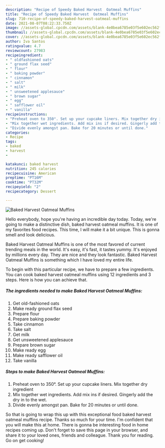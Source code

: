 ```yaml
---
description: "Recipe of Speedy Baked Harvest  Oatmeal Muffins"
title: "Recipe of Speedy Baked Harvest  Oatmeal Muffins"
slug: 710-recipe-of-speedy-baked-harvest-oatmeal-muffins
date: 2021-08-07T08:22:33.750Z
image: //assets-global.cpcdn.com/assets/blank-4e0bea6785e03f5e602ec562f230caae08da540cada707380b4fe1bbebba43da.png
thumbnail: //assets-global.cpcdn.com/assets/blank-4e0bea6785e03f5e602ec562f230caae08da540cada707380b4fe1bbebba43da.png
cover: //assets-global.cpcdn.com/assets/blank-4e0bea6785e03f5e602ec562f230caae08da540cada707380b4fe1bbebba43da.png
author: Iva Santos
ratingvalue: 4.7
reviewcount: 27983
recipeingredient:
- " oldfashioned oats"
- " ground flax seed"
- " flour"
- " baking powder"
- " cinnamon"
- " salt"
- " milk"
- " unsweetened applesauce"
- " brown sugar"
- " egg"
- " safflower oil"
- " vanilla"
recipeinstructions:
- "Preheat oven to 350°. Set up your cupcake liners. Mix together dry ingredient"
- "Mix together wet ingredients. Add mix ins if desired. Gingerly add the dry in to the wet."
- "Divide evenly amongst pan. Bake for 20 minutes or until done."
categories:
- Recipe
tags:
- baked
- harvest
- 

katakunci: baked harvest  
nutrition: 245 calories
recipecuisine: American
preptime: "PT16M"
cooktime: "PT32M"
recipeyield: "2"
recipecategory: Dessert

---
```



![Baked Harvest  Oatmeal Muffins](//assets-global.cpcdn.com/assets/blank-4e0bea6785e03f5e602ec562f230caae08da540cada707380b4fe1bbebba43da.png)

Hello everybody, hope you're having an incredible day today. Today, we're going to make a distinctive dish, baked harvest  oatmeal muffins. It is one of my favorites food recipes. This time, I will make it a bit unique. This is gonna smell and look delicious.

Baked Harvest  Oatmeal Muffins is one of the most favored of current trending meals in the world. It's easy, it's fast, it tastes yummy. It's enjoyed by millions every day. They are nice and they look fantastic. Baked Harvest  Oatmeal Muffins is something which I have loved my entire life.




To begin with this particular recipe, we have to prepare a few ingredients. You can cook baked harvest  oatmeal muffins using 12 ingredients and 3 steps. Here is how you can achieve that.

<!--inarticleads1-->

##### The ingredients needed to make Baked Harvest  Oatmeal Muffins:

1. Get  old-fashioned oats
1. Make ready  ground flax seed
1. Prepare  flour
1. Prepare  baking powder
1. Take  cinnamon
1. Take  salt
1. Get  milk
1. Get  unsweetened applesauce
1. Prepare  brown sugar
1. Make ready  egg
1. Make ready  safflower oil
1. Take  vanilla




<!--inarticleads2-->

##### Steps to make Baked Harvest  Oatmeal Muffins:

1. Preheat oven to 350°. Set up your cupcake liners. Mix together dry ingredient
1. Mix together wet ingredients. Add mix ins if desired. Gingerly add the dry in to the wet.
1. Divide evenly amongst pan. Bake for 20 minutes or until done.




So that is going to wrap this up with this exceptional food baked harvest  oatmeal muffins recipe. Thanks so much for your time. I'm confident that you will make this at home. There is gonna be interesting food in home recipes coming up. Don't forget to save this page in your browser, and share it to your loved ones, friends and colleague. Thank you for reading. Go on get cooking!
